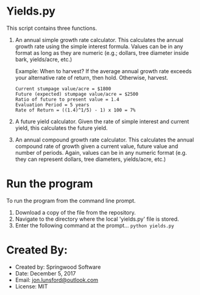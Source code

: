 # Yields.py
This script contains three functions.

1.  An annual simple growth rate calculator.
	This calculates the annual growth rate using the simple interest formula.  Values can be in
	any format as long as they are numeric (e.g.; dollars, tree diameter inside bark, yields/acre, etc.)
	
	Example: When to harvest?  If the average annual growth rate exceeds your alternative rate of return, then hold.  Otherwise, harvest.
	
	```text
	Current stumpage value/acre = $1800
	Future (expected) stumpage value/acre = $2500
	Ratio of future to present value = 1.4
	Evaluation Period = 5 years
	Rate of Return = ((1.4)^1/5) - 1) x 100 = 7%
	```
	
2.  A future yield calculator.
	Given the rate of simple interest and current yield, this calculates the future yield.
	
3.  An annual compound growth rate calculator.
	This calculates the annual compound rate of growth given a current value, future value and number
	of periods.  Again, values can be in any numeric format (e.g. they can represent dollars,
	tree diameters, yields/acre, etc.)
	

# Run the program
To run the program from the command line prompt.

1.  Download a copy of the file from the repository.
2.  Navigate to the directory where the local 'yields.py' file is stored.
3.  Enter the following command at the prompt... `python yields.py`


# Created By:
* Created by:  Springwood Software
* Date:		   December 5, 2017
* Email:       jon.lunsford@outlook.com
* License:     MIT
